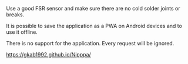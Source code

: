 Use a good FSR sensor and make sure there are no cold solder joints or breaks.

It is possible to save the application as a PWA on Android devices and to use it offline.

There is no support for the application. Every request will be ignored.

https://gkab1992.github.io/Nipppa/

